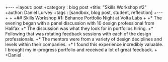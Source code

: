+---
 +layout: post
 +category : blog post
 +title: "Skills Workshop #2"
 +author: Daniel Lurvey
 +tags : [sandbox, blog post, student, reflection]
 +---
 +
 +
 +## Skills Workshop #1: Behance Portfolio Night at Volta Labs
 +
 +* The evening began with a panel discussion with 10 design professional from Halifax
 +* The discussion was what they look for in portfolios hiring.
 +* Following that was rotating feedback sessions with each of the design professionals.
 +* The mentors were from a variety of design deciplines and levels within their companies.
 +* I found this experience incredibly valuable. I brought my in-progress portfolio and received a lot of great feedback.
 +
 +Daniel
